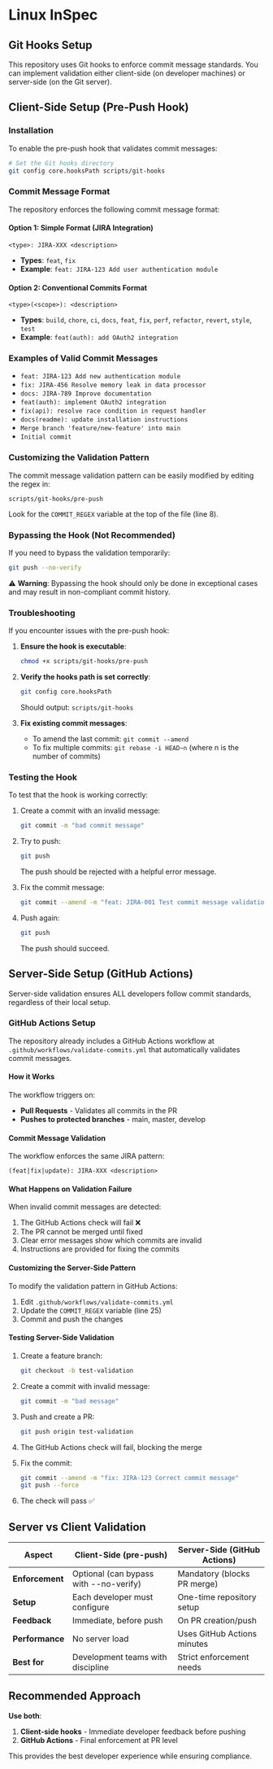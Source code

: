 # Linux InSpec

## Git Hooks Setup

This repository uses Git hooks to enforce commit message standards. You can implement validation either client-side (on developer machines) or server-side (on the Git server).

## Client-Side Setup (Pre-Push Hook)

### Installation

To enable the pre-push hook that validates commit messages:

```bash
# Set the Git hooks directory
git config core.hooksPath scripts/git-hooks
```

### Commit Message Format

The repository enforces the following commit message format:

#### Option 1: Simple Format (JIRA Integration)
```
<type>: JIRA-XXX <description>
```
- **Types**: `feat`, `fix`
- **Example**: `feat: JIRA-123 Add user authentication module`

#### Option 2: Conventional Commits Format
```
<type>(<scope>): <description>
```
- **Types**: `build`, `chore`, `ci`, `docs`, `feat`, `fix`, `perf`, `refactor`, `revert`, `style`, `test`
- **Example**: `feat(auth): add OAuth2 integration`

### Examples of Valid Commit Messages

- `feat: JIRA-123 Add new authentication module`
- `fix: JIRA-456 Resolve memory leak in data processor`
- `docs: JIRA-789 Improve documentation`
- `feat(auth): implement OAuth2 integration`
- `fix(api): resolve race condition in request handler`
- `docs(readme): update installation instructions`
- `Merge branch 'feature/new-feature' into main`
- `Initial commit`

### Customizing the Validation Pattern

The commit message validation pattern can be easily modified by editing the regex in:
```
scripts/git-hooks/pre-push
```

Look for the `COMMIT_REGEX` variable at the top of the file (line 8).

### Bypassing the Hook (Not Recommended)

If you need to bypass the validation temporarily:
```bash
git push --no-verify
```

⚠️ **Warning**: Bypassing the hook should only be done in exceptional cases and may result in non-compliant commit history.

### Troubleshooting

If you encounter issues with the pre-push hook:

1. **Ensure the hook is executable**:
   ```bash
   chmod +x scripts/git-hooks/pre-push
   ```

2. **Verify the hooks path is set correctly**:
   ```bash
   git config core.hooksPath
   ```
   Should output: `scripts/git-hooks`

3. **Fix existing commit messages**:
   - To amend the last commit: `git commit --amend`
   - To fix multiple commits: `git rebase -i HEAD~n` (where n is the number of commits)

### Testing the Hook

To test that the hook is working correctly:

1. Create a commit with an invalid message:
   ```bash
   git commit -m "bad commit message"
   ```

2. Try to push:
   ```bash
   git push
   ```
   The push should be rejected with a helpful error message.

3. Fix the commit message:
   ```bash
   git commit --amend -m "feat: JIRA-001 Test commit message validation"
   ```

4. Push again:
   ```bash
   git push
   ```
   The push should succeed.

## Server-Side Setup (GitHub Actions)

Server-side validation ensures ALL developers follow commit standards, regardless of their local setup.

### GitHub Actions Setup

The repository already includes a GitHub Actions workflow at `.github/workflows/validate-commits.yml` that automatically validates commit messages.

#### How it Works

The workflow triggers on:
- **Pull Requests** - Validates all commits in the PR
- **Pushes to protected branches** - main, master, develop

#### Commit Message Validation

The workflow enforces the same JIRA pattern:
```
(feat|fix|update): JIRA-XXX <description>
```

#### What Happens on Validation Failure

When invalid commit messages are detected:
1. The GitHub Actions check will fail ❌
2. The PR cannot be merged until fixed
3. Clear error messages show which commits are invalid
4. Instructions are provided for fixing the commits

#### Customizing the Server-Side Pattern

To modify the validation pattern in GitHub Actions:
1. Edit `.github/workflows/validate-commits.yml`
2. Update the `COMMIT_REGEX` variable (line 25)
3. Commit and push the changes

#### Testing Server-Side Validation

1. Create a feature branch:
   ```bash
   git checkout -b test-validation
   ```

2. Create a commit with invalid message:
   ```bash
   git commit -m "bad message"
   ```

3. Push and create a PR:
   ```bash
   git push origin test-validation
   ```

4. The GitHub Actions check will fail, blocking the merge

5. Fix the commit:
   ```bash
   git commit --amend -m "fix: JIRA-123 Correct commit message"
   git push --force
   ```

6. The check will pass ✅

## Server vs Client Validation

| Aspect | Client-Side (pre-push) | Server-Side (GitHub Actions) |
|--------|------------------------|-------------------------------|
| **Enforcement** | Optional (can bypass with --no-verify) | Mandatory (blocks PR merge) |
| **Setup** | Each developer must configure | One-time repository setup |
| **Feedback** | Immediate, before push | On PR creation/push |
| **Performance** | No server load | Uses GitHub Actions minutes |
| **Best for** | Development teams with discipline | Strict enforcement needs |

## Recommended Approach

**Use both**:
1. **Client-side hooks** - Immediate developer feedback before pushing
2. **GitHub Actions** - Final enforcement at PR level

This provides the best developer experience while ensuring compliance.